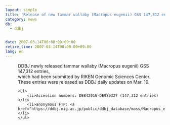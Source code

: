 ```yaml
---
layout: simple
title: 'Release of new tammar wallaby (Macropus eugenii) GSS 147,312 entries'
category: news
db:
  - ddbj


date: 2007-03-14T00:00:00+09:00
retire_time: 2007-03-14T00:00:00+09:00
lang: en
---
```


<dd>DDBJ newly released tammar wallaby (Macropus eugenii) GSS 147,312 entries,<br>which had been submitted by RIKEN Genomic Sciences Center.<br>These entries were released as DDBJ daily updates on Mar. 10.

    <ul>
        <li>Accession numbers: DE842016-DE989327 (147,312 entries)</li>
        <li>anonymous FTP: <a href="https://ddbj.nig.ac.jp/public/ddbj_database/mass/Macropus_eugenii_GSS/">Macropus_eugenii_GSS_070310_1.seq.gz</a></li>
    </ul>
</dd>
